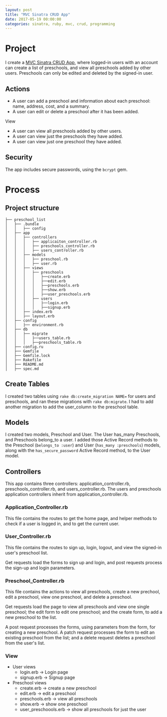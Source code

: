 ```yaml
---
layout: post
title: "MVC Sinatra CRUD App"
date: 2017-05-19 00:00:00
categories: sinatra, ruby, mvc, crud, programming
---
```


# Project
I create a [MVC Sinatra CRUD App](https://github.com/nadinesk/preschool_list), where logged-in users with an account can create a list of preschools, and view all preschools added by other users. Preschools can only be edited and deleted by the signed-in user. 

## Actions
* A user can add a preschool and information about each preschool: name, address, cost, and a summary. 
* A user can edit or delete a preschool after it has been added. 

View 
* A user can view all preschools added by other users. 
* A user can view just the preschools they have added.
* A user can view just one preschool they have added. 

## Security
The app includes secure passwords, using the `bcrypt` gem. 

# Process 

## Project structure

```
├── preschool_list
│   ├── .bundle
│   │   ├── config
│   ├── app
│   │   ├── controllers
│   │   │   ├── applicaiton_controller.rb
│   │   │   ├── preschools_controller.rb
│   │   │   ├── users_controller.rb
│   │   ├── models
│   │   │   ├── preschool.rb
│   │   │   ├── user.rb
│   │   ├── views
│   │   │   ├── preschools
│   │   │   │   ├──create.erb
│   │   │   │   ├──edit.erb
│   │   │   │   ├──preschools.erb
│   │   │   │   ├──show.erb
│   │   │   │   ├──user_preschools.erb
│   │   │   ├── users
│   │   │   │   ├──login.erb
│   │   │   │   ├──signup.erb
│   │   ├── index.erb
│   │   ├── layout.erb
│   ├── config
│   │   ├── environment.rb
│   ├── db
│   │   ├── migrate
│   │   │   ├──users_table.rb
│   │   │   ├──preschools_table.rb
│   ├── config.ru
│   ├── Gemfile
│   ├── Gemfile.lock
│   ├── Rakefile
│   ├── README.md
│   ├── spec.md
```

## Create Tables

I created two tables using `rake db:create_migration NAME=` for users and preschools, and ran these migrations with `rake db:migrate`. I had to add another migration to add the user_column to the preschool table.

## Models

I created two models, Preschool and User. The User has_many Preschools, and Preschools belong_to a user. I added those Active Record methods to the Preschool (`belongs_to :user`) and User (`has_many :preschools`) models, along with the `has_secure_password` Active Record method, to the User model. 

## Controllers

This app contains three controllers: application_controller.rb, preschools_controller.rb, and users_controller.rb. The users and preschools application controllers inherit from application_controller.rb. 

### Application_Controller.rb

This file contains the routes to get the home page, and helper methods to check if a user is logged in, and to get the current user. 

### User_Controller.rb

This file contains the routes to sign up, login, logout, and view the signed-in user's preschool list. 

Get requests load the forms to sign up and login, and post requests process the sign-up and login parameters. 

### Preschool_Controller.rb

This file contains the actions to view all preschools, create a new prechool, edit a preschool, view one preschool, and delete a preschool. 

Get requests load the page to view all preschools and view one single preschool; the edit form to edit one preschool; and the create form, to add a new preschool to the list. 

A post request processes the forms, using parameters from the form, for creating a new preschool. A patch request processes the form to edit an existing preschool from the list; and a delete request deletes a preschool from the user's list. 

### View

* User views
  * login.erb -> Login page
  * signup.erb -> Signup page
* Preschool views
  * create.erb -> create a new preschool
  * edit.erb -> edit a preschool
  * preschools.erb -> view all preschools
  * show.erb -> show one preschool
  * user_preschoools.erb -> show all preschools for just the user 

  

